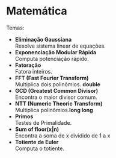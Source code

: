 # Matemática
Temas:
* **Eliminação Gaussiana**  
Resolve sistema linear de equações.
* **Exponenciação Modular Rápida**  
Computa potenciação rápido.
* **Fatoração**  
Fatora inteiros.
* **FFT (Fast Fourier Transform)**  
Multiplica dois polinômios. **double**
* **GCD (Greatest Common Divisor)**  
Encontra o maior divisor comum. 
* **NTT (Numeric Theoric Transform)**  
Multiplica polinômios.**long long**
* **Primos**  
Testes de Primalidade.
* **Sum of floor(x|n)**  
Encontra a soma de x dividido de 1 a x
* **Totiente de Euler**  
Computa o totiente.
